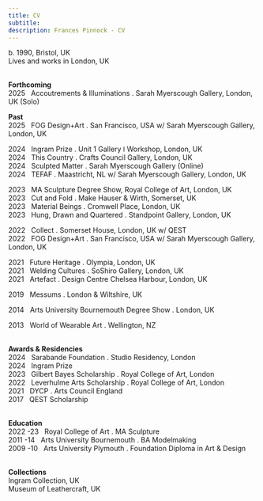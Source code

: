 ```yaml
---
title: CV
subtitle: 
description: Frances Pinnock - CV
---
```

  
b. 1990, Bristol, UK  
Lives and works in London, UK  
<br /> 

**Forthcoming**    
2025&nbsp;&nbsp;&nbsp;Accoutrements & Illuminations . Sarah Myerscough Gallery, London, UK (Solo) 
<br />  

**Past**  
2025&nbsp;&nbsp;&nbsp;FOG Design+Art . San Francisco, USA w/ Sarah Myerscough Gallery, London, UK  

2024&nbsp;&nbsp;&nbsp;Ingram Prize . Unit 1 Gallery ǀ Workshop, London, UK  
2024&nbsp;&nbsp;&nbsp;This Country . Crafts Council Gallery, London, UK  
2024&nbsp;&nbsp;&nbsp;Sculpted Matter . Sarah Myerscough Gallery (Online)  
2024&nbsp;&nbsp;&nbsp;TEFAF . Maastricht, NL w/ Sarah Myerscough Gallery, London, UK  

2023&nbsp;&nbsp;&nbsp;MA Sculpture Degree Show, Royal College of Art, London, UK  
2023&nbsp;&nbsp;&nbsp;Cut and Fold . Make Hauser & Wirth, Somerset, UK  
2023&nbsp;&nbsp;&nbsp;Material Beings . Cromwell Place, London, UK  
2023&nbsp;&nbsp;&nbsp;Hung, Drawn and Quartered . Standpoint Gallery, London, UK  

2022&nbsp;&nbsp;&nbsp;Collect . Somerset House, London, UK  w/ QEST  
2022&nbsp;&nbsp;&nbsp;FOG Design+Art . San Francisco, USA w/ Sarah Myerscough Gallery, London, UK  

2021&nbsp;&nbsp;&nbsp;Future Heritage . Olympia, London, UK  
2021&nbsp;&nbsp;&nbsp;Welding Cultures . SoShiro Gallery, London, UK  
2021&nbsp;&nbsp;&nbsp;Artefact . Design Centre Chelsea Harbour, London, UK  

2019&nbsp;&nbsp;&nbsp;Messums . London & Wiltshire, UK  

2014&nbsp;&nbsp;&nbsp;Arts University Bournemouth Degree Show . London, UK  

2013&nbsp;&nbsp;&nbsp;World of Wearable Art . Wellington, NZ  
<br />  

**Awards & Residencies**  
2024&nbsp;&nbsp;&nbsp;Sarabande Foundation . Studio Residency, London  
2024&nbsp;&nbsp;&nbsp;Ingram Prize  
2023&nbsp;&nbsp;&nbsp;Gilbert Bayes Scholarship . Royal College of Art, London  
2022&nbsp;&nbsp;&nbsp;Leverhulme Arts Scholarship . Royal College of Art, London  
2021&nbsp;&nbsp;&nbsp;DYCP . Arts Council England  
2017&nbsp;&nbsp;&nbsp;QEST Scholarship  
<br />   

**Education**  
2022 -23&nbsp;&nbsp;&nbsp;Royal College of Art . MA Sculpture  
2011 -14&nbsp;&nbsp;&nbsp;Arts University Bournemouth . BA Modelmaking  
2009 -10&nbsp;&nbsp;&nbsp;Arts University Plymouth . Foundation Diploma in Art & Design  
<br />

**Collections**  
Ingram Collection, UK  
Museum of Leathercraft, UK  




  










 



  










 











